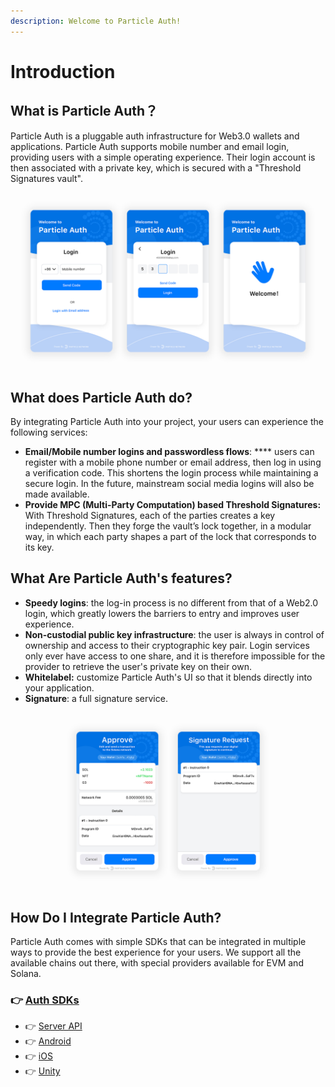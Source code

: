 ```yaml
---
description: Welcome to Particle Auth!
---
```


# Introduction

## What is Particle Auth？

Particle Auth is a pluggable auth infrastructure for Web3.0 wallets and applications. Particle Auth supports mobile number and email login, providing users with a simple operating experience. Their login account is then associated with a private key, which is secured with a "Threshold Signatures vault".

![Particle Auth](../.gitbook/assets/未标题-1副本.jpg)

## What does Particle Auth do? <a href="#what-does-web3auth-do" id="what-does-web3auth-do"></a>

By integrating Particle Auth into your project, your users can experience the following services:

* **Email/Mobile number logins and passwordless flows**: **** users can register with a mobile phone number or email address, then log in using a verification code. This shortens the login process while maintaining a secure login. In the future, mainstream social media logins will also be made available.
* **Provide MPC (Multi-Party Computation) based Threshold Signatures:** With Threshold Signatures, each of the parties creates a key independently. Then they forge the vault’s lock together, in a modular way, in which each party shapes a part of the lock that corresponds to its key.

## What Are Particle Auth's features?

* **Speedy logins**: the log-in process is no different from that of a Web2.0 login, which greatly lowers the barriers to entry and improves user experience.
* **Non-custodial public key infrastructure**: the user is always in control of ownership and access to their cryptographic key pair. Login services only ever have access to one share, and it is therefore impossible for the provider to retrieve the user's private key on their own.
* **Whitelabel:** customize Particle Auth's UI so that it blends directly into your application.
* **Signature**: a full signature service.

![Approve & Signature](../.gitbook/assets/sign.jpg)

## How Do I Integrate Particle Auth? <a href="#how-can-i-use-web3auth" id="how-can-i-use-web3auth"></a>

Particle Auth comes with simple SDKs that can be integrated in multiple ways to provide the best experience for your users. We support all the available chains out there, with special providers available for EVM and Solana.

### 👉  [Auth SDKs](sdks/)

* 👉  [Server API](sdks/server-api.md)
* 👉  [Android](sdks/android.md)
* 👉  [iOS](sdks/ios.md)
* 👉  [Unity](sdks/unity.md)



